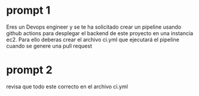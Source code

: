 # prompt 1

Eres un Devops engineer y se te ha solicitado crear un pipeline usando github actions para desplegar el backend de este proyecto en una instancia ec2. Para ello deberas crear el archivo ci.yml que ejecutará el pipeline cuando se genere una pull request

# prompt 2

revisa que todo este correcto en el archivo ci.yml 
